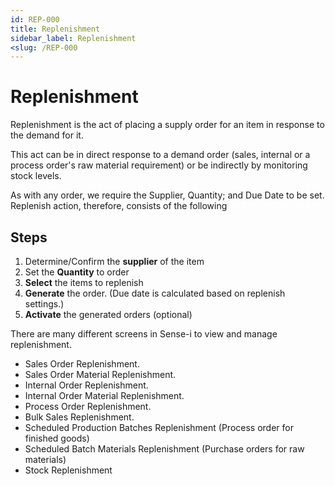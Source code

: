 ```yaml
---
id: REP-000
title: Replenishment
sidebar_label: Replenishment
<slug: /REP-000
---
```


# Replenishment

Replenishment is the act of placing a supply order for an item in response to the demand for it.

This act can be in direct response to a demand order (sales, internal or a process order's raw material requirement) or be indirectly by monitoring stock levels.

As with any order, we require the Supplier, Quantity; and Due Date to be set.
 Replenish action, therefore, consists of the following

## Steps

1. Determine/Confirm the **supplier** of the item
2. Set the **Quantity** to order
3. **Select** the items to replenish
4. **Generate** the order. (Due date is calculated based on replenish settings.)
5. **Activate** the generated orders (optional)

There are many different screens in Sense-i to view and manage replenishment.

- Sales Order Replenishment.
- Sales Order Material Replenishment.
- Internal Order Replenishment.
- Internal Order Material Replenishment.
- Process Order Replenishment.
- Bulk Sales Replenishment.
- Scheduled Production Batches Replenishment (Process order for finished goods)
- Scheduled Batch Materials Replenishment (Purchase orders for raw materials)
- Stock Replenishment


